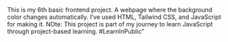This is my 6th basic frontend project.
A webpage where the background color changes automatically.
I’ve used HTML, Tailwind CSS, and JavaScript for making it.
NOte: This project is part of my journey to learn JavaScript through project-based learning.
#LearnInPublic”